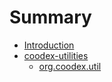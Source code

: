 # Summary

- [Introduction](README.md)
- [coodex-utilities](coodex-utilities/README.md)
  - [org.coodex.util](coodex-utilities/org.coodex.util.md)
  